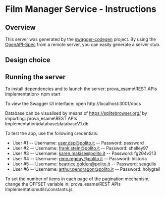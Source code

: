 # Film Manager Service - Instructions

## Overview
This server was generated by the [swagger-codegen](https://github.com/swagger-api/swagger-codegen) project.  By using the [OpenAPI-Spec](https://github.com/OAI/OpenAPI-Specification) from a remote server, you can easily generate a server stub.

## Design choice

## Running the server

To install dependencies and to launch the server:
prova_esame\REST APIs Implementation> npm start

To view the Swagger UI interface:
open http://localhost:3001/docs

Database can be visualised by means of https://sqlitebrowser.org/ by importing:
prova_esame\REST APIs Implementation\database\databaseV1.db

To test the app, use the following credentials:
- User #1
-- Username: user.dsp@polito.it
-- Password: password
- User #2
-- Username: frank.stein@polito.it
-- Password: shelley97
- User #3
-- Username: karen.makise@polito.it
-- Password: fg204v213
- User #4
-- Username: rene.regeay@polito.it
-- Password: historia
- User #5
-- Username: beatrice.golden@polito.it
-- Password: seagulls
- User #6
-- Username: arthur.pendragon@polito.it
-- Password: holygrail


To set the number of items in each page of the pagination mechanism, change the OFFSET variable in:
prova_esame\REST APIs Implementation\utils\constants.js

